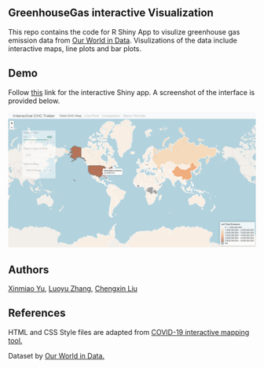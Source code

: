 ## GreenhouseGas interactive Visualization

This repo contains the code for R Shiny App to visulize greenhouse gas emission data from [Our World in Data](https://github.com/owid/co2-data). Visulizations of the data include interactive maps, line plots and bar plots.

## Demo

Follow [this](https://austinyxm.shinyapps.io/GHG-Traker/) link for the interactive Shiny app. A screenshot of the interface is provided below.

![Interface.png](www/Interface.png)

## Authors

[Xinmiao Yu](https://github.com/austinyu), [Luoyu Zhang](https://github.com/Luoyu826), [Chengxin Liu](https://github.com/TML17)

## References 

HTML and CSS Style files are adapted from [COVID-19 interactive mapping tool.](https://github.com/eparker12/nCoV_tracker) 

Dataset by [Our World in Data.](https://github.com/owid/co2-data) 


